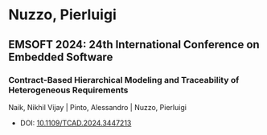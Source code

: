 # Nuzzo, Pierluigi

## EMSOFT 2024: 24th International Conference on Embedded Software

### Contract-Based Hierarchical Modeling and Traceability of Heterogeneous Requirements
Naik, Nikhil Vijay | Pinto, Alessandro | Nuzzo, Pierluigi
* DOI: [10.1109/TCAD.2024.3447213](https://doi.org/10.1109/TCAD.2024.3447213)


